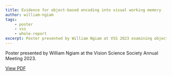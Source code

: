 ```yaml
---
title: Evidence for object-based encoding into visual working memory
author: william-ngiam
tags:
    - poster
	- vss
	- whole-report
excerpt: Poster presented by William Ngiam at VSS 2023 examining object-based encoding.
---
```


Poster presented by William Ngiam at the Vision Science Society Annual Meeting 2023.

[View PDF](https://palm-lab.github.io/images/presentations/VSS2023.pdf)